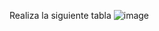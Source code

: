 Realiza la siguiente tabla
![image](https://user-images.githubusercontent.com/91554777/169586934-f3e46432-cad2-4304-9f02-5e01f2ea2651.png)


<header>
  <body>
    <from>
